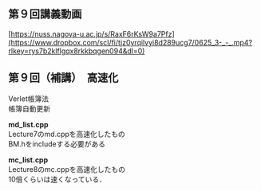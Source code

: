 ## 第９回講義動画<br>
[https://nuss.nagoya-u.ac.jp/s/RaxF6rKsW9a7Pfz](https://www.dropbox.com/scl/fi/tjz0yrqilvyi8d289ucg7/0625_3-_-_.mp4?rlkey=rys7b2klflgqx8rkkbqgen094&dl=0)

## 第９回（補講）　高速化<br>
Verlet帳簿法<br>
帳簿自動更新<br>

**md_list.cpp** <br>
Lecture7のmd.cppを高速化したもの <br>
BM.hをincludeする必要がある

**mc_list.cpp** <br>
Lecture8のmc.cppを高速化したもの <br>
10倍くらいは速くなっている．
